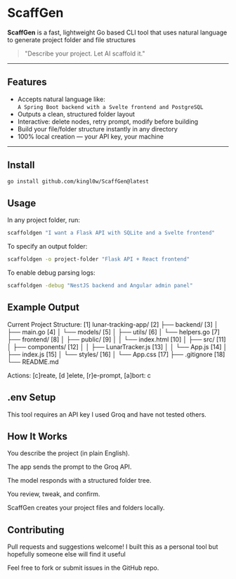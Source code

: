 # ScaffGen

**ScaffGen** is a fast, lightweight Go based CLI tool that uses natural language to generate project folder and file structures 

> "Describe your project. Let AI scaffold it."

---

## Features

- Accepts natural language like:  
  `A Spring Boot backend with a Svelte frontend and PostgreSQL`
- Outputs a clean, structured folder layout
- Interactive: delete nodes, retry prompt, modify before building
- Build your file/folder structure instantly in any directory
- 100% local creation — your API key, your machine

---

## Install

```bash
go install github.com/kingl0w/ScaffGen@latest
```

## Usage

In any project folder, run:

```bash
scaffoldgen "I want a Flask API with SQLite and a Svelte frontend"
```

To specify an output folder:

```bash
scaffoldgen -o project-folder "Flask API + React frontend"
```

To enable debug parsing logs:

```bash
scaffoldgen -debug "NestJS backend and Angular admin panel"
```

## Example Output

Current Project Structure:
[1]  lunar-tracking-app/
[2]  ├── backend/
[3]  │   ├── main.go
[4]  │   └── models/
[5]  │       ├── utils/
[6]  │       └── helpers.go
[7]  ├── frontend/
[8]  │   ├── public/
[9]  │   │   └── index.html
[10] │   ├── src/
[11] │   ├── components/
[12] │   │   ├── LunarTracker.js
[13] │   │   └── App.js
[14] │   ├── index.js
[15] │   └── styles/
[16] │       └── App.css
[17] ├── .gitignore
[18] └── README.md

Actions: [c]reate, [d <id>]elete, [r]e-prompt, [a]bort: c

## .env Setup

This tool requires an API key I used Groq and have not tested others.

## How It Works

You describe the project (in plain English).

The app sends the prompt to the Groq API.

The model responds with a structured folder tree.

You review, tweak, and confirm.

ScaffGen creates your project files and folders locally.

## Contributing

Pull requests and suggestions welcome! I built this as a personal tool but hopefully someone else will find it useful

Feel free to fork or submit issues in the GitHub repo.
